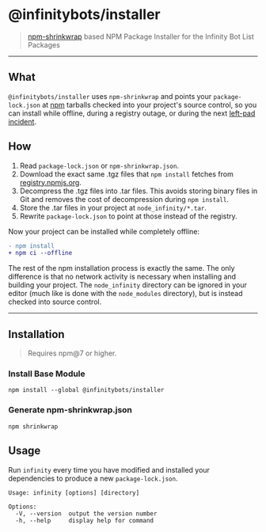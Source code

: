 # @infinitybots/installer
> [npm-shrinkwrap](https://docs.npmjs.com/cli/v9/commands/npm-shrinkwrap) based NPM Package Installer for the Infinity Bot List Packages

---

## What

`@infinitybots/installer` uses `npm-shrinkwrap` and points your `package-lock.json` at [npm](https://www.npmjs.com/)
tarballs checked into your project's source control, so you can install while offline, during a registry outage, or 
during the next [left-pad incident](https://blog.npmjs.org/post/141577284765/kik-left-pad-and-npm.html).

## How

1. Read `package-lock.json` or `npm-shrinkwrap.json`.
1. Download the exact same .tgz files that `npm install` fetches from
   [registry.npmjs.org](https://registry.npmjs.org).
1. Decompress the .tgz files into .tar files. This avoids storing binary files
   in Git and removes the cost of decompression during `npm install`.
1. Store the .tar files in your project at `node_infinity/*.tar`.
1. Rewrite `package-lock.json` to point at those instead of the registry.

Now your project can be installed while completely offline:

```diff
- npm install
+ npm ci --offline
```

The rest of the npm installation process is exactly the same. The only
difference is that no network activity is necessary when installing and building
your project. The `node_infinity` directory can be ignored in your editor
(much like is done with the `node_modules` directory), but is instead checked
into source control.

--- 

## Installation

> Requires npm@7 or higher.

### Install Base Module
```
npm install --global @infinitybots/installer
```

### Generate npm-shrinkwrap.json
```
npm shrinkwrap
```

## Usage

Run `infinity` every time you have modified and installed your dependencies to
produce a new `package-lock.json`.

```
Usage: infinity [options] [directory]

Options:
  -V, --version  output the version number
  -h, --help     display help for command
```